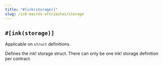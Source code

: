 ```yaml
---
title: "#[ink(storage)]"
slug: /ink-macros-attributes/storage
---
```


## `#[ink(storage)]` 

Applicable on `struct` definitions. 

Defines the ink! storage struct. There can only be one ink! storage definition per contract.
